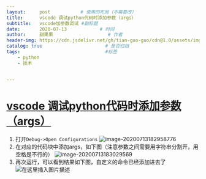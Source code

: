 ```yaml
---
layout:     post           # 使用的布局（不需要改）
title:      vscode 调试python代码时添加参数（args）
subtitle:   vscode加参数调试 #副标题
date:       2020-07-13            # 时间
author:     甜果果                    # 作者
header-img: https://cdn.jsdelivr.net/gh/tian-guo-guo/cdn@1.0/assets/img/post-bg-debug.png    #背景图片
catalog: true                       # 是否归档
tags:                               #标签
    - python
    - 技术


---
```


# [vscode 调试python代码时添加参数（args）](https://blog.csdn.net/zk0272/article/details/83105574)

1.  打开`Debug->Open Configurations`
    ![image-20200713182958776](https://cdn.jsdelivr.net/gh/tian-guo-guo/cdn@master/assets/picgoimg/20200713182958.png)
2.  在对应的代码块中添加args，如下图（注意参数之间需要用字符串分割开，用空格是不行的）
    ![image-20200713183029569](https://cdn.jsdelivr.net/gh/tian-guo-guo/cdn@master/assets/picgoimg/20200713183029.png)
3.  再次运行，可以看到结果如下图，自定义的命令已经添加进去了
    ![在这里插入图片描述](https://cdn.jsdelivr.net/gh/tian-guo-guo/cdn@master/assets/picgoimg/20200713182916.png)